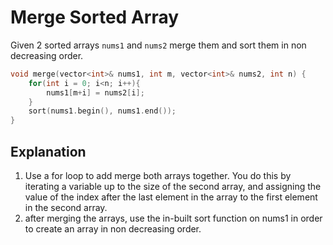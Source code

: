 # Merge Sorted Array
Given 2 sorted arrays ```nums1``` and ```nums2``` merge them and sort them in non decreasing order.

```cpp
void merge(vector<int>& nums1, int m, vector<int>& nums2, int n) {
	for(int i = 0; i<n; i++){
		nums1[m+i] = nums2[i];
	}
	sort(nums1.begin(), nums1.end());
}
```

## Explanation
1. Use a for loop to add merge both arrays together. You do this by iterating a variable up to the size of the second array, and assigning the value of the index after the last element in the array to the first element in the second array.
2. after merging the arrays, use the in-built sort function on nums1 in order to create an array in non decreasing order. 



